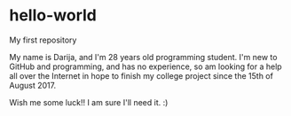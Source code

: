 # hello-world
My first repository


My name is Darija, and I'm 28 years old programming student.
I'm new to GitHub and programming, and has no experience, so am looking for a help all over the Internet in hope to finish my college project since the 15th of August 2017.

Wish me some luck!! I am sure I'll need it. :)

